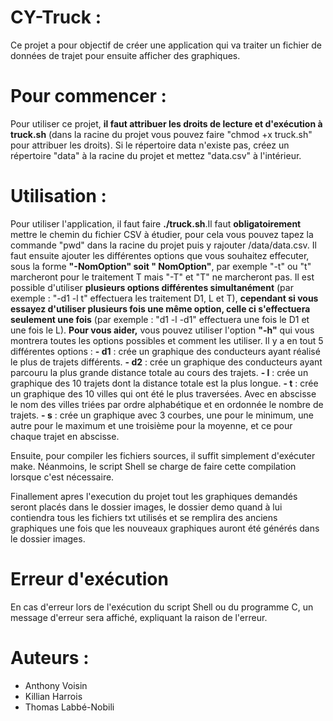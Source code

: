 # CY-Truck :
Ce projet a pour objectif de créer une application qui va traiter un fichier de données de trajet pour ensuite afficher des graphiques.

# Pour commencer :
Pour utiliser ce projet, **il faut attribuer les droits de lecture et d'exécution à truck.sh** (dans la racine du projet vous pouvez faire "chmod +x truck.sh" pour attribuer les droits). Si le répertoire data n'existe pas, créez un répertoire "data" à la racine du projet et mettez "data.csv" à l'intérieur.

# Utilisation :
Pour utiliser l'application, il faut faire **./truck.sh**.Il faut **obligatoirement** mettre le chemin du fichier CSV à étudier, pour cela vous pouvez tapez la commande "pwd" dans la racine du projet puis y rajouter /data/data.csv. Il faut ensuite ajouter les différentes options que vous souhaitez effecuter, sous la forme **"-NomOption" soit " NomOption"**, par exemple "-t" ou "t" marcheront pour le traitement T mais "-T" et "T" ne marcheront pas.
Il est possible d'utiliser **plusieurs options différentes simultanément** (par exemple : "-d1 -l t" effectuera les traitement D1, L et T), **cependant si vous essayez d'utiliser plusieurs fois une même option, celle ci s'effectuera seulement une fois** (par exemple : "d1 -l -d1" effectuera une fois le D1 et une fois le L).
**Pour vous aider,** vous pouvez utiliser l'option **"-h"** qui vous montrera toutes les options possibles et comment les utiliser.
Il y a en tout 5 différentes options :
**- d1** : crée un graphique des conducteurs ayant réalisé le plus de trajets différents.
**- d2** : crée un graphique des conducteurs ayant parcouru la plus grande distance totale au cours des trajets.
**- l** : crée un graphique des 10 trajets dont la distance totale est la plus longue.
**- t** : crée un graphique des 10 villes qui ont été le plus traversées. Avec en abscisse le nom des villes triées par ordre alphabétique et en ordonnée le nombre de trajets.
**- s** : crée un graphique avec 3 courbes, une pour le minimum, une autre pour le maximum et une troisième pour la moyenne, et ce pour chaque trajet en abscisse.

Ensuite, pour compiler les fichiers sources, il suffit simplement d'exécuter make. Néanmoins, le script Shell se charge de faire cette compilation lorsque c'est nécessaire.

Finallement apres l'execution du projet tout les graphiques demandés seront placés dans le dossier images, le dossier demo quand à lui contiendra tous les fichiers txt utilisés et se remplira des anciens graphiques une fois que les nouveaux graphiques auront été générés dans le dossier images.

# Erreur d'exécution
En cas d'erreur lors de l'exécution du script Shell ou du programme C, un message d'erreur sera affiché, expliquant la raison de l'erreur.

# Auteurs :
- Anthony Voisin
- Killian Harrois
- Thomas Labbé-Nobili
